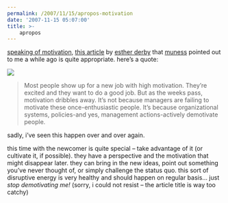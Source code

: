 ```yaml
---
permalink: /2007/11/15/apropos-motivation
date: '2007-11-15 05:07:00'
title: >-
    apropos
---
```


[speaking of motivation](/2007/11/15/looks-matter), [this
article](http://www.cio.com/article/print/123406) by [esther
derby](http://www.estherderby.com/) that
[muness](http://muness.blogspot.com/) pointed out to me a while ago is
quite appropriate. here’s a quote:

<img src="http://blog.splitbody.com/assets/2007/11/15/monument_speaker.jpg" data-align="right" data-hspace="10" />

> Most people show up for a new job with high motivation. They’re
> excited and they want to do a good job. But as the weeks pass,
> motivation dribbles away. It’s not because managers are failing to
> motivate these once-enthusiastic people. It’s because organizational
> systems, policies-and yes, management actions-actively demotivate
> people.

sadly, i’ve seen this happen over and over again.

this time with the newcomer is quite special – take advantage of it (or
cultivate it, if possible). they have a perspective and the motivation
that might disappear later. they can bring in the new ideas, point out
something you’ve never thought of, or simply challenge the status quo.
this sort of disruptive energy is very healthy and should happen on
regular basis… just *stop demotivating me!* (sorry, i could not resist –
the article title is way too catchy)
